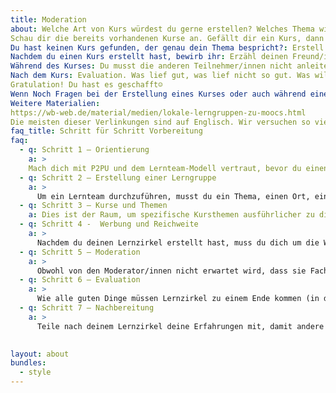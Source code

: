 ```yaml
---
title: Moderation
about: Welche Art von Kurs würdest du gerne erstellen? Welches Thema willst du mit anderen teilen? 
Schau dir die bereits vorhandenen Kurse an. Gefällt dir ein Kurs, dann melde dich gerne an (Hier erklären wir dir wie das geht).
Du hast keinen Kurs gefunden, der genau dein Thema bespricht?: Erstell einen eigenen Kurs. Siehe Schritt-für-Schritt Anleitung.
Nachdem du einen Kurs erstellt hast, bewirb ihr: Erzähl deinen Freund/innen davon, teile es auf Sozialen Medien oder bring einen Zettel mit deiner Veranstaltung in die Bibliothek.
Während des Kurses: Du musst die anderen Teilnehmer/innen nicht anleiten. Ihr erarbeitet euch das Thema zusammen. Als Moderator/in organisierst du die Lerngruppe, achtest darauf, dass der Umgang höflich ist und stellst (falls möglich) Medien vor (Bücher, Internet links usw.)
Nach dem Kurs: Evaluation. Was lief gut, was lief nicht so gut. Was willst du das nächste Mal besser machen?
Gratulation! Du hast es geschafft☺
Wenn Noch Fragen bei der Erstellung eines Kurses oder auch während eines laufenden Kurses entstehen, dann melde dich gerne bei uns: machwas@zlb.de
Weitere Materialien:
https://wb-web.de/material/medien/lokale-lerngruppen-zu-moocs.html
Die meisten dieser Verlinkungen sind auf Englisch. Wir versuchen so viele Informationen wie möglich zu Übersetzen. Bei einigen Bereichen dauert das etwas länger als bei anderen. Bitte hab da ein wenig Geduld. Prinzipiell bieten wir auch regelmäßig Lernzirkel für zukünftige Moderator/innen an, schau hierzu einfach auf die Kurs Seite (P2PU Berlin) oder schreib uns jederzeit bei Fragen unter der Mail machwas@zlb.de an. Egal ob es eine Frage zu einer Quelle oder Beratung zum Aufbau eines Kurses ist, wir sind gerne für dich da.
faq_title: Schritt für Schritt Vorbereitung
faq:
  - q: Schritt 1 – Orientierung
    a: >
    Mach dich mit P2PU und dem Lernteam-Modell vertraut, bevor du einen Lernzirkel erstellst. Hier kannst du dich über die Geschichte der Lernteams informieren, in den FAQs  stöbern und dich in unserer virtuellen Vermittlergemeinschaft vorstellen. -> https://community.p2pu.org/c/learning-circles/orientation/44 
  - q: Schritt 2 – Erstellung einer Lerngruppe
    a: >
      Um ein Lernteam durchzuführen, musst du ein Thema, einen Ort, ein Datum und eine Uhrzeit für das Treffen wählen. Hier findest du eine Diskussion darüber, wie man einen guten Online-Kurs auswählt, eine Checkliste zur Vorbereitung auf Ihren Lernzirkel sowie Vorlagen und Methoden zur Durchführung von Bedarfsanalysen in der Gemeinde. Diese Vorlagen findest du hier ->
  - q: Schritt 3 – Kurse und Themen
    a: Dies ist der Raum, um spezifische Kursthemen ausführlicher zu diskutieren. Du hast eine großartige neue Ressource für Webdesign-Lernzirkel gefunden? Stell sie hier ein! Nicht zufrieden mit finanzierungsbezogenen Online-Kursen? Bitte um Hilfe, um etwas Besseres zu finden! Dieser Raum hilft der Gemeinschaft, neue und bessere Ressourcen zu finden und zu schaffen, um zukünftigen Lernzirkeln zum Erfolg zu verhelfen. -> https://community.p2pu.org/c/learning-circles/courses-and-topics/69
  - q: Schritt 4 -  Werbung und Reichweite
    a: >
      Nachdem du deinen Lernzirkel erstellt hast, muss du dich um die Werbung und die Öffentlichkeitsarbeit kümmern. Hier findest du Flyer-Vorlagen, Musterbotschaften zur Förderung deines Lernzirkels und Diskussionen mit anderen Moderatoren darüber, wie sie die Leute dazu bringen, sich zu zeigen. -> https://community.p2pu.org/c/learning-circles/promotion-and-outreach/46 
  - q: Schritt 5 – Moderation
    a: >
      Obwohl von den Moderator/innen nicht erwartet wird, dass sie Fachexperten sind, gibt es noch viel zu beachten. Hier findest du eine Vielzahl von Tipps für neue Vermittler/innen sowie Diskussionen über häufige Fragen wie "Was ist, wenn ich die Antwort auf eine Frage nicht weiß" und "Wie schaffe ich eine unterstützende Lernumgebung". Du findest auch Gruppenaktivitäten, die du in deinem Lernzirkel durchführen kannst. -> https://community.p2pu.org/c/learning-circles/facilitation/50 
  - q: Schritt 6 – Evaluation
    a: >
      Wie alle guten Dinge müssen Lernzirkel zu einem Ende kommen (in der Regel nach 6-8 Wochen). Hier kannst du über Reflexion, Bewertung, Zertifizierung und die weitere Unterstützung der Lernenden diskutieren. -> https://community.p2pu.org/c/learning-circles/reflection-and-wrap-up/51 
  - q: Schritt 7 – Nachbereitung
    a: >
      Teile nach deinem Lernzirkel deine Erfahrungen mit, damit andere von deiner Reise erfahren können. Ob du eine lustige Anekdote oder eine Doktorarbeit hast, wir wollen sie hören! -> https://community.p2pu.org/c/learning-circles/testimony/56      
      

layout: about
bundles:
  - style
---
```

